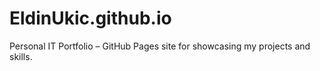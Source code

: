 # EldinUkic.github.io
Personal IT Portfolio – GitHub Pages site for showcasing my projects and skills.
